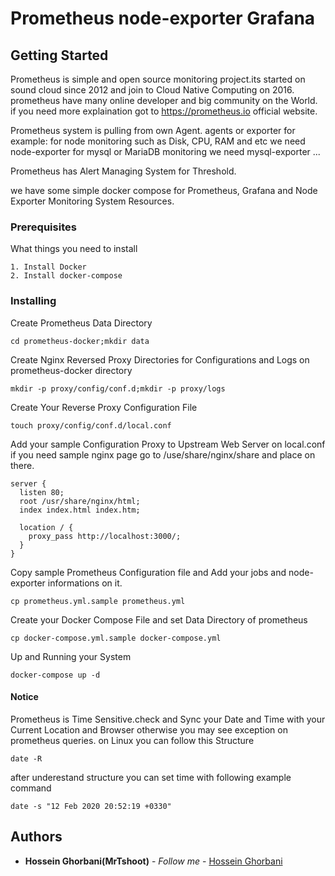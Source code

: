 # Prometheus node-exporter Grafana

## Getting Started

Prometheus is simple and open source monitoring project.its started on sound cloud since 2012 and join to Cloud Native Computing on 2016.
prometheus have many online developer and big community on the World.
if you need more explaination got to https://prometheus.io official website.

Prometheus system is pulling from own Agent.
agents or exporter
for example:
for node monitoring such as Disk, CPU, RAM and etc we need node-exporter 
for mysql or MariaDB monitoring we need mysql-exporter
...

Prometheus has Alert Managing System for Threshold.

we have some simple docker compose for Prometheus, Grafana and Node Exporter Monitoring System Resources.

### Prerequisites
What things you need to install

```
1. Install Docker
2. Install docker-compose
```

### Installing

Create Prometheus Data Directory

```
cd prometheus-docker;mkdir data
```

Create Nginx Reversed Proxy Directories for Configurations and Logs on prometheus-docker directory

```
mkdir -p proxy/config/conf.d;mkdir -p proxy/logs
```

Create Your Reverse Proxy Configuration File

```
touch proxy/config/conf.d/local.conf
```

Add your sample Configuration Proxy to Upstream Web Server on local.conf
if you need sample nginx page go to /use/share/nginx/share and place on there.

```
server {
  listen 80;
  root /usr/share/nginx/html;
  index index.html index.htm;

  location / {
    proxy_pass http://localhost:3000/;
  }
}
```

Copy sample Prometheus Configuration file and Add your jobs and node-exporter informations on it.

```
cp prometheus.yml.sample prometheus.yml
```

Create your Docker Compose File and set Data Directory of prometheus


```
cp docker-compose.yml.sample docker-compose.yml
```

Up and Running your System

```
docker-compose up -d
```

#### Notice

Prometheus is Time Sensitive.check and Sync your Date and Time with your Current Location and Browser otherwise you may see exception on prometheus queries.
on Linux you can follow this Structure

```
date -R
```

after underestand structure you can set time with following example command

```
date -s "12 Feb 2020 20:52:19 +0330"
```

## Authors

* **Hossein Ghorbani(MrTshoot)** - *Follow me* - [Hossein Ghorbani](https://github.com/mrtshoot)





